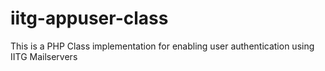 # iitg-appuser-class
This is a PHP Class implementation for enabling user authentication using IITG Mailservers
